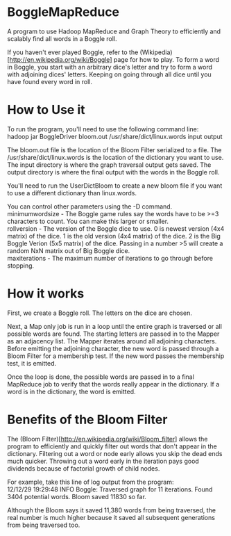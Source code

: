 BoggleMapReduce
===============

A program to use Hadoop MapReduce and Graph Theory to efficiently and scalably find all words in a Boggle roll.

If you haven't ever played Boggle, refer to the (Wikipedia)[http://en.wikipedia.org/wiki/Boggle] page for how to play. To form a word in Boggle, you start with an arbitrary dice's letter and try to form a word with adjoining dices' letters.  Keeping on going through all dice until you have found every word in roll.

How to Use it
=============

To run the program, you'll need to use the following command line:  
hadoop jar BoggleDriver bloom.out /usr/share/dict/linux.words input output  

The bloom.out file is the location of the Bloom Filter serialized to a file.  The /usr/share/dict/linux.words is the location of the dictionary you want to use.  The input directory is where the graph traversal output gets saved.  The output directory is where the final output with the words in the Boggle roll.

You'll need to run the UserDictBloom to create a new bloom file if you want to use a different dictionary than linux.words.

You can control other parameters using the -D command.  
minimumwordsize - The Boggle game rules say the words have to be >=3 characters to count.  You can make this larger or smaller.  
rollversion - The version of the Boggle dice to use.  0 is newest version (4x4 matrix) of the dice.  1 is the old version (4x4 matrix) of the dice.  2 is the Big Boggle Verion (5x5 matrix) of the dice.  Passing in a number >5 will create a random NxN matrix out of Big Boggle dice.  
maxiterations - The maximum number of iterations to go through before stopping.  

How it works
============

First, we create a Boggle roll.  The letters on the dice are chosen.

Next, a Map only job is run in a loop until the entire graph is traversed or all possible words are found.  The starting letters are passed in to the Mapper as an adjacency list.  The Mapper iterates around all adjoining characters.  Before emitting the adjoining character, the new word is passed through a Bloom Filter for a membership test.  If the new word passes the membership test, it is emitted.

Once the loop is done, the possible words are passed in to a final MapReduce job to verify that the words really appear in the dictionary.  If a word is in the dictionary, the word is emitted.

Benefits of the Bloom Filter
============================

The (Bloom Filter)[http://en.wikipedia.org/wiki/Bloom_filter] allows the program to efficiently and quickly filter out words that don't appear in the dictionary.  Filtering out a word or node early allows you skip the dead ends much quicker.  Throwing out a word early in the iteration pays good dividends because of factorial growth of child nodes.

For example, take this line of log output from the program:  
12/12/29 19:29:48 INFO Boggle: Traversed graph for 11 iterations.  Found 3404 potential words.  Bloom saved 11830 so far.  

Although the Bloom says it saved 11,380 words from being traversed, the real number is much higher because it saved all subsequent generations from being traversed too.

